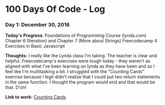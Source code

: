 # 100 Days Of Code - Log

### Day 1: December 30, 2016 


**Today's Progress**: Foundations of Programming Course (lynda.com) Chapter 6 (Iteration) and Chapter 7 (More about Strings)
                      Freecodecamp 4 Exercises in Basic Javascript

**Thoughts:** I really like the Lynda class I'm taking. The teacher is clear and helpful. Freecodecamp's exercises were tough today - they weren't as aligned with what I've been learning on lynda as they have been and so I feel like I'm multitasking a bit. I struggled with the "Counting Cards" exercise because I legit didn't realize that I could put two return statements in the same function. I thought the program would end and that would be that. D'oh!

**Link to work:** [Counting Cards](https://www.freecodecamp.com/challenges/counting-cards)





